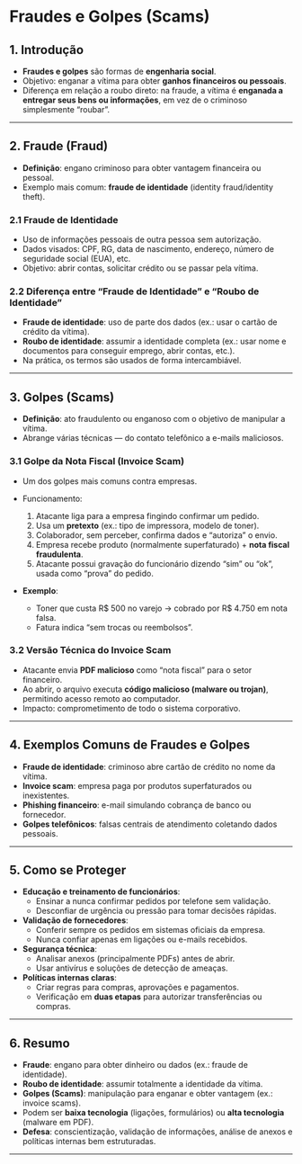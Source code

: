 # Fraudes e Golpes (Scams)

## 1. Introdução
- **Fraudes e golpes** são formas de **engenharia social**.  
- Objetivo: enganar a vítima para obter **ganhos financeiros ou pessoais**.  
- Diferença em relação a roubo direto: na fraude, a vítima é **enganada a entregar seus bens ou informações**, em vez de o criminoso simplesmente “roubar”.  

---

## 2. Fraude (Fraud)
- **Definição**: engano criminoso para obter vantagem financeira ou pessoal.  
- Exemplo mais comum: **fraude de identidade** (identity fraud/identity theft).  

### 2.1 Fraude de Identidade
- Uso de informações pessoais de outra pessoa sem autorização.  
- Dados visados: CPF, RG, data de nascimento, endereço, número de seguridade social (EUA), etc.  
- Objetivo: abrir contas, solicitar crédito ou se passar pela vítima.  

### 2.2 Diferença entre “Fraude de Identidade” e “Roubo de Identidade”
- **Fraude de identidade**: uso de parte dos dados (ex.: usar o cartão de crédito da vítima).  
- **Roubo de identidade**: assumir a identidade completa (ex.: usar nome e documentos para conseguir emprego, abrir contas, etc.).  
- Na prática, os termos são usados de forma intercambiável.  

---

## 3. Golpes (Scams)
- **Definição**: ato fraudulento ou enganoso com o objetivo de manipular a vítima.  
- Abrange várias técnicas — do contato telefônico a e-mails maliciosos.  

### 3.1 Golpe da Nota Fiscal (Invoice Scam)
- Um dos golpes mais comuns contra empresas.  
- Funcionamento:  
    1. Atacante liga para a empresa fingindo confirmar um pedido.  
    2. Usa um **pretexto** (ex.: tipo de impressora, modelo de toner).  
    3. Colaborador, sem perceber, confirma dados e “autoriza” o envio.  
    4. Empresa recebe produto (normalmente superfaturado) + **nota fiscal fraudulenta**.  
    5. Atacante possui gravação do funcionário dizendo “sim” ou “ok”, usada como “prova” do pedido.  

- **Exemplo**:  
    - Toner que custa R$ 500 no varejo → cobrado por R$ 4.750 em nota falsa.  
   - Fatura indica “sem trocas ou reembolsos”.  

### 3.2 Versão Técnica do Invoice Scam
- Atacante envia **PDF malicioso** como “nota fiscal” para o setor financeiro.  
- Ao abrir, o arquivo executa **código malicioso (malware ou trojan)**, permitindo acesso remoto ao computador.  
- Impacto: comprometimento de todo o sistema corporativo.  

---

## 4. Exemplos Comuns de Fraudes e Golpes
- **Fraude de identidade**: criminoso abre cartão de crédito no nome da vítima.  
- **Invoice scam**: empresa paga por produtos superfaturados ou inexistentes.  
- **Phishing financeiro**: e-mail simulando cobrança de banco ou fornecedor.  
- **Golpes telefônicos**: falsas centrais de atendimento coletando dados pessoais.  

---

## 5. Como se Proteger
- **Educação e treinamento de funcionários**:  
    - Ensinar a nunca confirmar pedidos por telefone sem validação.  
    - Desconfiar de urgência ou pressão para tomar decisões rápidas.  
- **Validação de fornecedores**:  
    - Conferir sempre os pedidos em sistemas oficiais da empresa.  
    - Nunca confiar apenas em ligações ou e-mails recebidos.  
- **Segurança técnica**:  
    - Analisar anexos (principalmente PDFs) antes de abrir.  
    - Usar antivírus e soluções de detecção de ameaças.  
- **Políticas internas claras**:  
    - Criar regras para compras, aprovações e pagamentos.  
    - Verificação em **duas etapas** para autorizar transferências ou compras.  

---

## 6. Resumo
- **Fraude**: engano para obter dinheiro ou dados (ex.: fraude de identidade).  
- **Roubo de identidade**: assumir totalmente a identidade da vítima.  
- **Golpes (Scams)**: manipulação para enganar e obter vantagem (ex.: invoice scams).  
- Podem ser **baixa tecnologia** (ligações, formulários) ou **alta tecnologia** (malware em PDF).  
- **Defesa**: conscientização, validação de informações, análise de anexos e políticas internas bem estruturadas.  

---
